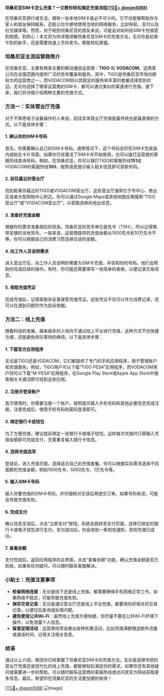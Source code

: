 **坦桑尼亚SIM卡怎么充值？一文教你轻松搞定充值流程[[TG💪+ @esim1088](https://t.me/s/esim1088)]**

在坦桑尼亚旅行或生活，拥有一张本地SIM卡是必不可少的。它不仅能够帮助你与家人和朋友保持联系，还能让你方便地使用当地的网络服务，比如导航、支付以及社交媒体等。然而，对于刚到坦桑尼亚的朋友来说，可能会对如何给SIM卡充值感到困惑。别担心！本文将为你详细讲解坦桑尼亚SIM卡的充值方法，无论你是初来乍到的新手，还是需要快速上手的老鸟，都能轻松掌握。

### 坦桑尼亚主流运营商简介

在坦桑尼亚，主要有两家主要的移动通信运营商：**TIGO** 和 **VODACOM**。这两家公司在全国范围内提供广泛的信号覆盖和服务。其中，TIGO是坦桑尼亚市场份额较大的运营商之一，而VODACOM则以其稳定的服务和丰富的套餐选择受到欢迎。无论你选择了哪家运营商的SIM卡，都可以通过类似的渠道进行充值。接下来，我们将详细介绍两种主要的充值方式。

### 方法一：实体营业厅充值

对于不熟悉电子设备操作的人来说，前往实体营业厅充值是最传统也是最直接的方式。以下是具体步骤：

#### 1. 确认你的SIM卡号码

首先，你需要确认自己的SIM卡号码。通常情况下，这个号码会印在SIM卡包装盒内或贴在卡片背面。如果你已经激活了SIM卡并开始使用，也可以拨打运营商的客服热线查询号码。例如，在坦桑尼亚，你可以拨打TIGO的客服热线**151**或VODACOM的客服热线**100**，按照语音提示输入相关信息即可获取号码。

#### 2. 前往最近的营业厅

找到距离你最近的TIGO或VODACOM营业厅。这些营业厅通常位于市中心、商业区或者大型购物中心附近。你可以通过Google Maps或其他地图应用搜索“TIGO营业厅”或“VODACOM营业厅”，以获取具体的地址信息。

#### 3. 准备好充值金额

根据你的需求准备相应的现金。坦桑尼亚的货币单位是先令（TSH），所以记得携带足够的当地货币。一般来说，运营商提供的充值金额从1000先令到10万先令不等，你可以根据自己的消费习惯选择合适的金额。

#### 4. 向工作人员说明需求

进入营业厅后，向工作人员说明你需要为SIM卡充值，并告知你的号码。他们会帮助你完成后续的操作。有时，你可能还需要填写一张简单的表格，以便记录交易信息。

#### 5. 领取充值凭证

完成充值后，记得索取并妥善保管充值凭证。这张凭证不仅可以作为消费记录，还可以在遇到问题时作为投诉依据。

### 方法二：线上充值

随着科技的发展，越来越多的人倾向于通过线上平台进行充值，这种方式不仅快捷方便，还能避免排队等待的麻烦。以下是具体步骤：

#### 1. 下载官方应用程序

无论是TIGO还是VODACOM，它们都提供了专门的手机应用程序，用于管理账户和充值服务。例如，TIGO用户可以下载“TIGO PESA”应用程序，而VODACOM用户则可以下载“M-PESA”应用程序。在Google Play Store或Apple App Store中搜索相关关键词即可找到这些应用。

#### 2. 注册并登录账户

首次使用时，你需要注册一个账户。按照提示输入手机号码和其他必要信息完成注册。注册完成后，使用手机号码和密码登录即可。

#### 3. 绑定银行卡或钱包

为了方便充值，建议提前绑定一张银行卡或电子钱包。这样每次充值时只需输入充值金额即可完成支付，无需重复输入银行卡信息。

#### 4. 选择充值选项

登录后，进入充值页面，选择适合自己的充值套餐。你可以根据实际需求选择不同面额的充值金额，例如1000先令、5000先令、1万先令等。

#### 5. 输入SIM卡号码

输入你要充值的SIM卡号码，并仔细核对无误后再提交订单。如果号码有误，可能会导致充值失败。

#### 6. 完成支付

确认信息无误后，点击“立即支付”按钮。系统会跳转至支付页面，选择已绑定的银行卡或电子钱包进行支付。支付成功后，你会收到一条短信通知，告知充值已成功。

#### 7. 查看余额

支付完成后，返回应用程序的主界面，点击“查看余额”功能，确认充值金额是否已到账。如果有任何疑问，可以随时联系客服解决。

### 小贴士：充值注意事项

- **检查网络连接**：无论是线下还是线上充值，都需要确保手机网络正常工作。如果网络不稳定，可能导致充值失败。
- **保存交易记录**：无论是通过营业厅还是线上平台充值，都要保存好相关的交易记录，以便日后查询或处理问题。
- **避免使用公共Wi-Fi**：虽然线上充值方便快捷，但尽量不要在公共Wi-Fi环境下操作，以免泄露个人信息。
- **留意促销活动**：运营商经常会推出各种优惠活动，比如充值满额赠送额外流量或通话时间，记得关注相关信息。

### 结语

通过以上介绍，相信你已经掌握了坦桑尼亚SIM卡的充值方法。无论是选择传统的营业厅充值还是现代化的线上充值，都能够轻松满足你的需求。如果你还有其他疑问或需要进一步的帮助，可以随时联系运营商的客服热线或访问其官方网站获取更多信息。最后，希望你在坦桑尼亚的生活更加便利愉快！

[[TG💪+ @esim1088](https://t.me/s/esim1088) ![Image](https://i.postimg.cc/4NQfJmqS/Snipaste-2025-05-13-00-14-12.png)]